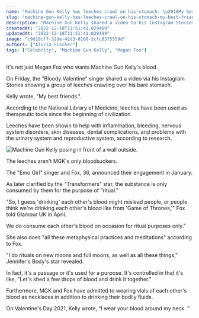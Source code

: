 ```yaml
---
name: "Machine Gun Kelly has leeches crawl on his stomach: \u2018My best friends\u2019"
slug: "machine-gun-kelly-has-leeches-crawl-on-his-stomach-my-best-friends"
description: "Machine Gun Kelly shared a video to his Instagram Stories on Friday of a group of slimy leeches crawling all over his stomach near his belly button."
createdAt: "2022-12-18T11:51:41.029469"
updatedAt: "2022-12-18T11:51:41.029499"
image: "c9d18cf7-32de-42d3-8160-1cfc8375559d"
authors: ["Alicia Fischer"]
tags: ["Celebrity", "Machine Gun Kelly", "Megan Fox"]
---
```

It's not just Megan Fox who wants Machine Gun Kelly's blood.

On Friday, the "Bloody Valentine" singer shared a video via his Instagram Stories showing a group of leeches crawling over his bare stomach.

Kelly wrote, "My best friends.".

According to the National Library of Medicine, leeches have been used as therapeutic tools since the beginning of civilization.

Leeches have been shown to help with inflammation, bleeding, nervous system disorders, skin diseases, dental complications, and problems with the urinary system and reproductive system, according to research.

![Machine Gun Kelly posing in front of a wall outside.](ba402cce-f6e8-4c00-9792-d1eb2022f290)

The leeches aren't MGK's only bloodsuckers.

The "Emo Girl" singer and Fox, 36, announced their engagement in January. 

As later clarified by the "Transformers" star, the substance is only consumed by them for the purpose of "ritual."

"So, I guess 'drinking' each other's blood might mislead people, or people think we're drinking each other's blood like from 'Game of Thrones,'" Fox told Glamour UK in April.

We do consume each other's blood on occasion for ritual purposes only."

She also does "all these metaphysical practices and meditations" according to Fox.

"I do rituals on new moons and full moons, as well as all these things," Jennifer's Body's star revealed. 

In fact, it's a passage or it's used for a purpose. It's controlled in that it's like, "Let's shed a few drops of blood and drink it together."

Furthermore, MGK and Fox have admitted to wearing vials of each other's blood as necklaces in addition to drinking their bodily fluids.

On Valentine's Day 2021, Kelly wrote, “I wear your blood around my neck. ”

